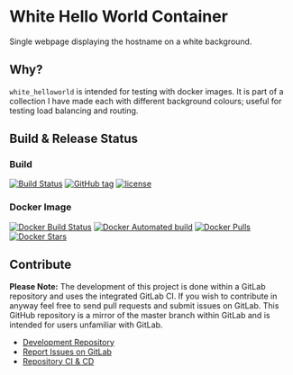 # White Hello World Container

Single webpage displaying the hostname on a white background.

## Why?

`white_helloworld` is intended for testing with docker images. It is part of a collection I have made each with different background colours; useful for testing load balancing and routing.

## Build & Release Status

### Build

[![Build Status](https://gitlab.com/TheYorkshireDev/white_helloworld/badges/master/build.svg)](https://gitlab.com/TheYorkshireDev/white_helloworld/pipelines) [![GitHub tag](https://img.shields.io/github/tag/theyorkshiredev/white_helloworld.svg)](https://github.com/theyorkshiredev/white_helloworld/releases) [![license](https://img.shields.io/github/license/theyorkshiredev/white_helloworld.svg)](https://github.com/theyorkshiredev/white_helloworld/blob/master/LICENCE)

### Docker Image

[![Docker Build Status](https://img.shields.io/docker/build/theyorkshiredev/white_helloworld.svg)](https://hub.docker.com/r/theyorkshiredev/white_helloworld/) [![Docker Automated build](https://img.shields.io/docker/automated/theyorkshiredev/white_helloworld.svg)](https://hub.docker.com/r/theyorkshiredev/white_helloworld/) [![Docker Pulls](https://img.shields.io/docker/pulls/theyorkshiredev/white_helloworld.svg)](https://hub.docker.com/r/theyorkshiredev/white_helloworld/) [![Docker Stars](https://img.shields.io/docker/stars/theyorkshiredev/white_helloworld.svg)](https://hub.docker.com/r/theyorkshiredev/white_helloworld/)

## Contribute

**Please Note:** The development of this project is done within a GitLab repository and uses the integrated GitLab CI. If you wish to contribute in anyway feel free to send pull requests and submit issues on GitLab. This GitHub repository is a mirror of the master branch within GitLab and is intended for users unfamiliar with GitLab.

* [Development Repository](https://gitlab.com/TheYorkshireDev/white_helloworld)
* [Report Issues on GitLab](https://gitlab.com/TheYorkshireDev/white_helloworld/issues)
* [Repository CI & CD](https://gitlab.com/TheYorkshireDev/white_helloworld/pipelines)
